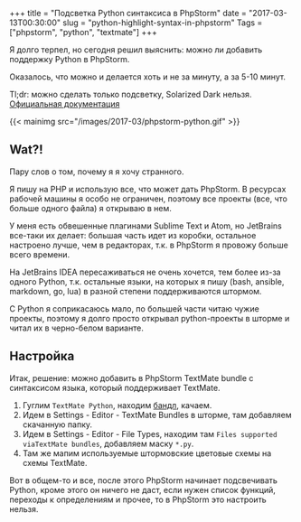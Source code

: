 +++
title = "Подсветка Python синтаксиса в PhpStorm"
date = "2017-03-13T00:30:00"
slug = "python-highlight-syntax-in-phpstorm"
Tags = ["phpstorm", "python", "textmate"]
+++

Я долго терпел, но сегодня решил выяснить: можно ли добавить поддержку Python в PhpStorm.

Оказалось, что можно и делается хоть и не за минуту, а за 5-10 минут.

Tl;dr: можно сделать только подсветку, Solarized Dark нельзя.
[Официальная документация](https://confluence.jetbrains.com/display/PhpStorm/TextMate+Bundles+in+PhpStorm)

{{< mainimg src="/images/2017-03/phpstorm-python.gif" >}}

<!--more-->

## Wat?!
Пару слов о том, почему я я хочу странного.

Я пишу на PHP и использую все, что может дать PhpStorm. В ресурсах рабочей машины я особо не ограничен, поэтому все проекты
(все, что больше одного файла) я открываю в нем.

У меня есть обвешенные плагинами Sublime Text и Atom, но JetBrains все-таки их делает: большая часть идет из коробки,
остальное настроено лучше, чем в редакторах, т.к. в PhpStorm я провожу больше всего времени.

На JetBrains IDEA пересаживаться не очень хочется, тем более из-за одного Python, т.к. остальные языки, на которых я пишу
(bash, ansible, markdown, go, lua) в разной степени поддерживаются штормом.

С Python я соприкасаюсь мало, по большей части читаю чужие проекты, поэтому я долго просто открывал python-проекты в шторме
и читал их в черно-белом варианте.

## Настройка

Итак, решение: можно добавить в PhpStorm TextMate bundle с синтаксисом языка, который поддерживает TextMate.

1. Гуглим `TextMate Python`, находим [бандл](https://github.com/textmate/python.tmbundle), качаем.
2. Идем в Settings - Editor - TextMate Bundles в шторме, там добавляем скачанную папку.
3. Идем в Settings - Editor - File Types, находим там `Files supported viaTextMate bundles`, добавляем маску `*.py`.
4. Там же мапим используемые штормовские цветовые схемы на схемы TextMate.

Вот в общем-то и все, после этого PhpStorm начинает подсвечивать Python, кроме этого он ничего не даст, если нужен 
список функций, переходы к определениям и прочее, то в PhpStorm это настроить нельзя.

